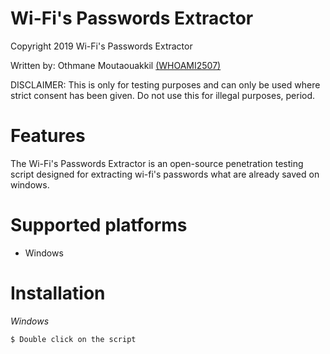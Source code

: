 # Wi-Fi's Passwords Extractor

Copyright 2019 Wi-Fi's Passwords Extractor

Written by: Othmane Moutaouakkil [(WHOAMI2507)](https://github.com/whoami2507)

DISCLAIMER: This is only for testing purposes and can only be used where strict consent has been given. Do not use this for illegal purposes, period.


# Features

The Wi-Fi's Passwords Extractor is an open-source penetration testing script designed for extracting wi-fi's passwords what are already saved on windows.


# Supported platforms
* Windows


# Installation
*Windows*
```bash
$ Double click on the script
```

